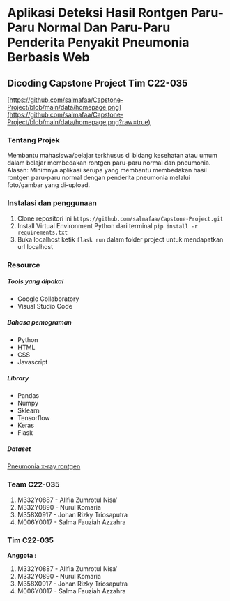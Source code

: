 # Aplikasi Deteksi Hasil Rontgen Paru-Paru Normal Dan Paru-Paru Penderita Penyakit Pneumonia Berbasis Web

## Dicoding Capstone Project Tim C22-035

[https://github.com/salmafaa/Capstone-Project/blob/main/data/homepage.png](https://github.com/salmafaa/Capstone-Project/blob/main/data/homepage.png?raw=true)

### Tentang Projek
Membantu mahasiswa/pelajar terkhusus di bidang kesehatan atau umum dalam belajar membedakan rontgen paru-paru normal dan pneumonia.
Alasan: Minimnya aplikasi serupa yang membantu membedakan hasil rontgen paru-paru normal dengan penderita pneumonia melalui foto/gambar yang di-upload.

### Instalasi dan penggunaan
1. Clone repositori ini
```https://github.com/salmafaa/Capstone-Project.git```
2. Install Virtual Environment Python dari terminal
```pip install -r requirements.txt```
3. Buka localhost
ketik ```flask run``` dalam folder project untuk mendapatkan url localhost

### Resource
##### Tools yang dipakai
- Google Collaboratory
- Visual Studio Code

##### Bahasa pemograman
- Python
- HTML
- CSS
- Javascript

##### Library
- Pandas
- Numpy
- Sklearn
- Tensorflow
- Keras
- Flask

##### Dataset
[Pneumonia x-ray rontgen](https://www.kaggle.com/datasets/paultimothymooney/chest-xray-pneumonia)

### Team C22-035
1. M332Y0887 - Alifia Zumrotul Nisa’
2. M332Y0890 - Nurul Komaria
3. M358X0917 - Johan Rizky Triosaputra
4. M006Y0017 - Salma Fauziah Azzahra


### Tim C22-035

**Anggota :**

1. M332Y0887 - Alifia Zumrotul Nisa’
2. M332Y0890 - Nurul Komaria
3. M358X0917 - Johan Rizky Triosaputra
4. M006Y0017 - Salma Fauziah Azzahra

